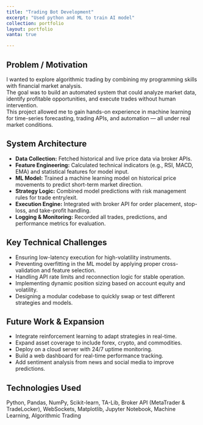 ```yaml
---
title: "Trading Bot Development"
excerpt: "Used python and ML to train AI model"
collection: portfolio
layout: portfolio
vanta: true

---
```



## Problem / Motivation

I wanted to explore algorithmic trading by combining my programming skills with financial market analysis.  
The goal was to build an automated system that could analyze market data, identify profitable opportunities, and execute trades without human intervention.  
This project allowed me to gain hands-on experience in machine learning for time-series forecasting, trading APIs, and automation — all under real market conditions.

## System Architecture

- **Data Collection:** Fetched historical and live price data via broker APIs.
- **Feature Engineering:** Calculated technical indicators (e.g., RSI, MACD, EMA) and statistical features for model input.
- **ML Model:** Trained a machine learning model on historical price movements to predict short-term market direction.
- **Strategy Logic:** Combined model predictions with risk management rules for trade entry/exit.
- **Execution Engine:** Integrated with broker API for order placement, stop-loss, and take-profit handling.
- **Logging & Monitoring:** Recorded all trades, predictions, and performance metrics for evaluation.

## Key Technical Challenges

- Ensuring low-latency execution for high-volatility instruments.
- Preventing overfitting in the ML model by applying proper cross-validation and feature selection.
- Handling API rate limits and reconnection logic for stable operation.
- Implementing dynamic position sizing based on account equity and volatility.
- Designing a modular codebase to quickly swap or test different strategies and models.

## Future Work & Expansion

- Integrate reinforcement learning to adapt strategies in real-time.
- Expand asset coverage to include forex, crypto, and commodities.
- Deploy on a cloud server with 24/7 uptime monitoring.
- Build a web dashboard for real-time performance tracking.
- Add sentiment analysis from news and social media to improve predictions.

## Technologies Used

Python, Pandas, NumPy, Scikit-learn, TA-Lib, Broker API (MetaTrader & TradeLocker), WebSockets, Matplotlib, Jupyter Notebook, Machine Learning, Algorithmic Trading